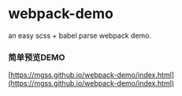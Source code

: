 # webpack-demo
an easy scss + babel parse webpack demo.

### 简单预览DEMO

[https://mgss.github.io/webpack-demo/index.html](https://mgss.github.io/webpack-demo/index.html)